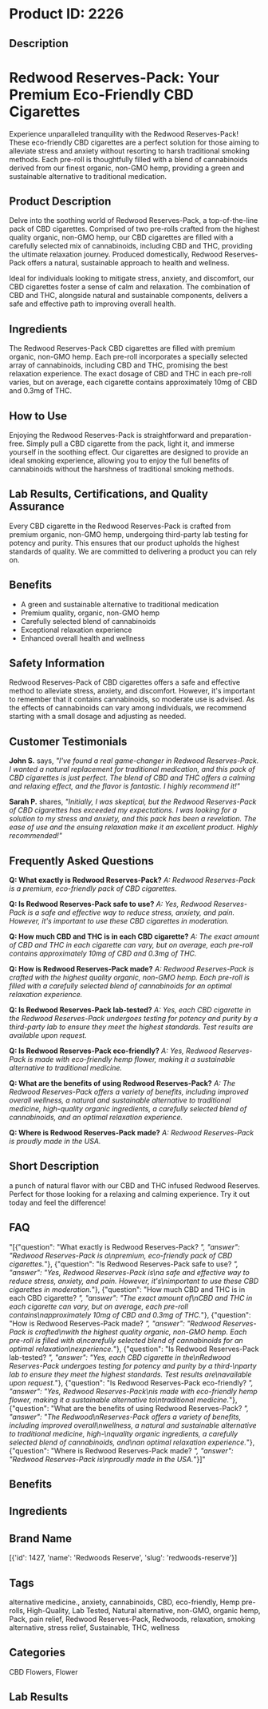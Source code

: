 # Product ID: 2226
## Description
<div class="flex flex-grow flex-col gap-3">
<div class="min-h-[20px] flex flex-col items-start gap-4 whitespace-pre-wrap break-words">
<div class="markdown prose w-full break-words dark:prose-invert dark">
<h1>Redwood Reserves-Pack: Your Premium Eco-Friendly CBD Cigarettes</h1>
<p>Experience unparalleled tranquility with the Redwood Reserves-Pack! These eco-friendly CBD cigarettes are a perfect solution for those aiming to alleviate stress and anxiety without resorting to harsh traditional smoking methods. Each pre-roll is thoughtfully filled with a blend of cannabinoids derived from our finest organic, non-GMO hemp, providing a green and sustainable alternative to traditional medication.</p>
<h2>Product Description</h2>
<p>Delve into the soothing world of Redwood Reserves-Pack, a top-of-the-line pack of CBD cigarettes. Comprised of two pre-rolls crafted from the highest quality organic, non-GMO hemp, our CBD cigarettes are filled with a carefully selected mix of cannabinoids, including CBD and THC, providing the ultimate relaxation journey. Produced domestically, Redwood Reserves-Pack offers a natural, sustainable approach to health and wellness.</p>
<p>Ideal for individuals looking to mitigate stress, anxiety, and discomfort, our CBD cigarettes foster a sense of calm and relaxation. The combination of CBD and THC, alongside natural and sustainable components, delivers a safe and effective path to improving overall health.</p>
<h2>Ingredients</h2>
<p>The Redwood Reserves-Pack CBD cigarettes are filled with premium organic, non-GMO hemp. Each pre-roll incorporates a specially selected array of cannabinoids, including CBD and THC, promising the best relaxation experience. The exact dosage of CBD and THC in each pre-roll varies, but on average, each cigarette contains approximately 10mg of CBD and 0.3mg of THC.</p>
<h2>How to Use</h2>
<p>Enjoying the Redwood Reserves-Pack is straightforward and preparation-free. Simply pull a CBD cigarette from the pack, light it, and immerse yourself in the soothing effect. Our cigarettes are designed to provide an ideal smoking experience, allowing you to enjoy the full benefits of cannabinoids without the harshness of traditional smoking methods.</p>
<h2>Lab Results, Certifications, and Quality Assurance</h2>
<p>Every CBD cigarette in the Redwood Reserves-Pack is crafted from premium organic, non-GMO hemp, undergoing third-party lab testing for potency and purity. This ensures that our product upholds the highest standards of quality. We are committed to delivering a product you can rely on.</p>
<h2>Benefits</h2>
<ul>
<li>A green and sustainable alternative to traditional medication</li>
<li>Premium quality, organic, non-GMO hemp</li>
<li>Carefully selected blend of cannabinoids</li>
<li>Exceptional relaxation experience</li>
<li>Enhanced overall health and wellness</li>
</ul>
<h2>Safety Information</h2>
<p>Redwood Reserves-Pack of CBD cigarettes offers a safe and effective method to alleviate stress, anxiety, and discomfort. However, it's important to remember that it contains cannabinoids, so moderate use is advised. As the effects of cannabinoids can vary among individuals, we recommend starting with a small dosage and adjusting as needed.</p>
<h2>Customer Testimonials</h2>
<p><strong>John S.</strong> says, <em>"I've found a real game-changer in Redwood Reserves-Pack. I wanted a natural replacement for traditional medication, and this pack of CBD cigarettes is just perfect. The blend of CBD and THC offers a calming and relaxing effect, and the flavor is fantastic. I highly recommend it!"</em></p>
<p><strong>Sarah P.</strong> shares, <em>"Initially, I was skeptical, but the Redwood Reserves-Pack of CBD cigarettes has exceeded my expectations. I was looking for a solution to my stress and anxiety, and this pack has been a revelation. The ease of use and the ensuing relaxation make it an excellent product. Highly recommended!"</em></p>
<h2>Frequently Asked Questions</h2>
<p><strong>Q: What exactly is Redwood Reserves-Pack?</strong> <em>A: Redwood Reserves-Pack is a premium, eco-friendly pack of CBD cigarettes.</em></p>
<div class="flex flex-grow flex-col gap-3">
<div class="min-h-[20px] flex flex-col items-start gap-4 whitespace-pre-wrap break-words">
<div class="markdown prose w-full break-words dark:prose-invert dark">
<p><strong>Q: Is Redwood Reserves-Pack safe to use?</strong> <em>A: Yes, Redwood Reserves-Pack is a safe and effective way to reduce stress, anxiety, and pain. However, it's important to use these CBD cigarettes in moderation.</em></p>
<p><strong>Q: How much CBD and THC is in each CBD cigarette?</strong> <em>A: The exact amount of CBD and THC in each cigarette can vary, but on average, each pre-roll contains approximately 10mg of CBD and 0.3mg of THC.</em></p>
<p><strong>Q: How is Redwood Reserves-Pack made?</strong> <em>A: Redwood Reserves-Pack is crafted with the highest quality organic, non-GMO hemp. Each pre-roll is filled with a carefully selected blend of cannabinoids for an optimal relaxation experience.</em></p>
<p><strong>Q: Is Redwood Reserves-Pack lab-tested?</strong> <em>A: Yes, each CBD cigarette in the Redwood Reserves-Pack undergoes testing for potency and purity by a third-party lab to ensure they meet the highest standards. Test results are available upon request.</em></p>
<p><strong>Q: Is Redwood Reserves-Pack eco-friendly?</strong> <em>A: Yes, Redwood Reserves-Pack is made with eco-friendly hemp flower, making it a sustainable alternative to traditional medicine.</em></p>
<p><strong>Q: What are the benefits of using Redwood Reserves-Pack?</strong> <em>A: The Redwood Reserves-Pack offers a variety of benefits, including improved overall wellness, a natural and sustainable alternative to traditional medicine, high-quality organic ingredients, a carefully selected blend of cannabinoids, and an optimal relaxation experience.</em></p>
<p><strong>Q: Where is Redwood Reserves-Pack made?</strong> <em>A: Redwood Reserves-Pack is proudly made in the USA.</em></p>
</div>
</div>
</div>
</div>
</div>
</div>

## Short Description
<p>a punch of natural flavor with our CBD and THC infused Redwood Reserves. Perfect for those looking for a relaxing and calming experience. Try it out today and feel the difference!</p>

## FAQ
"[{\"question\": \"What exactly is Redwood Reserves-Pack? _\", \"answer\": \"Redwood Reserves-Pack is a\\npremium, eco-friendly pack of CBD cigarettes._\"}, {\"question\": \"Is Redwood Reserves-Pack safe to use? _\", \"answer\": \"Yes, Redwood Reserves-Pack is\\na safe and effective way to reduce stress, anxiety, and pain. However, it's\\nimportant to use these CBD cigarettes in moderation._\"}, {\"question\": \"How much CBD and THC is in each CBD cigarette? _\", \"answer\": \"The exact amount of\\nCBD and THC in each cigarette can vary, but on average, each pre-roll contains\\napproximately 10mg of CBD and 0.3mg of THC._\"}, {\"question\": \"How is Redwood Reserves-Pack made? _\", \"answer\": \"Redwood Reserves-Pack is crafted\\nwith the highest quality organic, non-GMO hemp. Each pre-roll is filled with a\\ncarefully selected blend of cannabinoids for an optimal relaxation\\nexperience._\"}, {\"question\": \"Is Redwood Reserves-Pack lab-tested? _\", \"answer\": \"Yes, each CBD cigarette in the\\nRedwood Reserves-Pack undergoes testing for potency and purity by a third-\\nparty lab to ensure they meet the highest standards. Test results are\\navailable upon request._\"}, {\"question\": \"Is Redwood Reserves-Pack eco-friendly? _\", \"answer\": \"Yes, Redwood Reserves-Pack\\nis made with eco-friendly hemp flower, making it a sustainable alternative to\\ntraditional medicine._\"}, {\"question\": \"What are the benefits of using Redwood Reserves-Pack? _\", \"answer\": \"The Redwood\\nReserves-Pack offers a variety of benefits, including improved overall\\nwellness, a natural and sustainable alternative to traditional medicine, high-\\nquality organic ingredients, a carefully selected blend of cannabinoids, and\\nan optimal relaxation experience._\"}, {\"question\": \"Where is Redwood Reserves-Pack made? _\", \"answer\": \"Redwood Reserves-Pack is\\nproudly made in the USA._\"}]"
## Benefits

## Ingredients

## Brand Name
[{'id': 1427, 'name': 'Redwoods Reserve', 'slug': 'redwoods-reserve'}]
## Tags
alternative medicine., anxiety, cannabinoids, CBD, eco-friendly, Hemp pre-rolls, High-Quality, Lab Tested, Natural alternative, non-GMO, organic hemp, Pack, pain relief, Redwood Reserves-Pack, Redwoods, relaxation, smoking alternative, stress relief, Sustainable, THC, wellness
## Categories
CBD Flowers, Flower
## Lab Results

